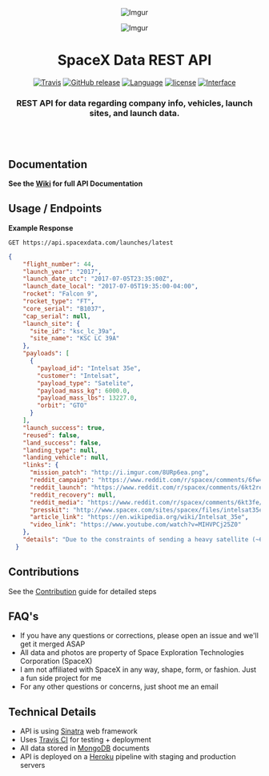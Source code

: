 <div align="center">

![Imgur](http://i.imgur.com/eL73Iit.png)

![Imgur](http://i.imgur.com/5RX6fgN.jpg)

# SpaceX Data REST API

[![Travis](https://img.shields.io/travis/r-spacex/SpaceX-API.svg?style=flat-square)](https://travis-ci.org/r-spacex/SpaceX-API)
[![GitHub release](https://img.shields.io/github/release/r-spacex/SpaceX-API.svg?style=flat-square)]()
[![Language](https://img.shields.io/badge/language-Ruby-red.svg?style=flat-square)]()
[![license](https://img.shields.io/github/license/r-spacex/SpaceX-API.svg?style=flat-square)]()
[![Interface](https://img.shields.io/badge/interface-REST-brightgreen.svg?style=flat-square)]()

### REST API for data regarding company info, vehicles, launch sites, and launch data.
<br></br>

</div>

## Documentation

**See the [Wiki](https://github.com/r-spacex/SpaceX-API/wiki) for full API Documentation**

## Usage / Endpoints

**Example Response**

```http
GET https://api.spacexdata.com/launches/latest
```

```json
{
    "flight_number": 44,
    "launch_year": "2017",
    "launch_date_utc": "2017-07-05T23:35:00Z",
    "launch_date_local": "2017-07-05T19:35:00-04:00",
    "rocket": "Falcon 9",
    "rocket_type": "FT",
    "core_serial": "B1037",
    "cap_serial": null,
    "launch_site": {
      "site_id": "ksc_lc_39a",
      "site_name": "KSC LC 39A"
    },
    "payloads": [
      {
        "payload_id": "Intelsat 35e",
        "customer": "Intelsat",
        "payload_type": "Satelite",
        "payload_mass_kg": 6000.0,
        "payload_mass_lbs": 13227.0,
        "orbit": "GTO"
      }
    ],
    "launch_success": true,
    "reused": false,
    "land_success": false,
    "landing_type": null,
    "landing_vehicle": null,
    "links": {
      "mission_patch": "http://i.imgur.com/8URp6ea.png",
      "reddit_campaign": "https://www.reddit.com/r/spacex/comments/6fw4yy/",
      "reddit_launch": "https://www.reddit.com/r/spacex/comments/6kt2re/",
      "reddit_recovery": null,
      "reddit_media": "https://www.reddit.com/r/spacex/comments/6kt3fe/",
      "presskit": "http://www.spacex.com/sites/spacex/files/intelsat35epresskit.pdf",
      "article_link": "https://en.wikipedia.org/wiki/Intelsat_35e",
      "video_link": "https://www.youtube.com/watch?v=MIHVPCj25Z0"
    },
    "details": "Due to the constraints of sending a heavy satellite (~6,000 kg) to GTO, the rocket will fly in its expendable configuration and the first-stage booster will not be recovered."
  }
  ```

## Contributions
See the [Contribution](https://github.com/r-spacex/SpaceX-API/blob/master/CONTRIBUTING.md) guide for detailed steps

## FAQ's
* If you have any questions or corrections, please open an issue and we'll get it merged ASAP
* All data and photos are property of Space Exploration Technologies Corporation (SpaceX)
* I am not affiliated with SpaceX in any way, shape, form, or fashion. Just a fun side project for me
* For any other questions or concerns, just shoot me an email

## Technical Details
* API is using [Sinatra](http://www.sinatrarb.com/) web framework
* Uses [Travis CI](https://travis-ci.org/) for testing + deployment
* All data stored in [MongoDB](https://www.mongodb.com/) documents
* API is deployed on a [Heroku](https://www.heroku.com/) pipeline with staging and production servers
